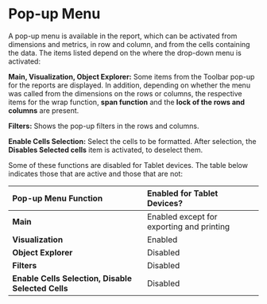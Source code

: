 # Pop-up Menu

A pop-up menu is available in the report, which can be activated from dimensions and metrics, in row and column, and from the cells containing the data. The items listed depend on the where the drop-down menu is activated:

**Main, Visualization, Object Explorer:** Some items from the Toolbar pop-up for the reports are displayed. In addition, depending on whether the menu was called from the dimensions on the rows or columns, the respective items for the wrap function, **span function** and the **lock of the rows and columns** are present.

**Filters:** Shows the pop-up filters in the rows and columns.

**Enable Cells Selection:** Select the cells to be formatted. After selection, the **Disables Selected cells** item is activated, to deselect them.

Some of these functions are disabled for Tablet devices. The table below indicates those that are active and those that are not:

| **Pop-up Menu Function** | **Enabled for Tablet Devices?** |
| :--- | :--- |
| **Main** | Enabled except for exporting and printing |
| **Visualization** | Enabled |
| **Object Explorer** | Disabled |
| **Filters** | Disabled |
| **Enable Cells Selection, Disable Selected Cells** | Disabled |

